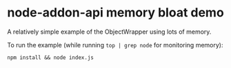 # node-addon-api memory bloat demo

A relatively simple example of the ObjectWrapper using lots of memory.

To run the example (while running `top | grep node` for monitoring
memory):

```
npm install && node index.js
```
